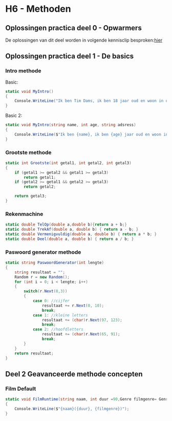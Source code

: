 # H6 - Methoden

## Oplossingen practica deel 0 - Opwarmers

De oplossingen van dit deel worden in volgende kennisclip besproken:[hier](https://ap.cloud.panopto.eu/Panopto/Pages/Viewer.aspx?id=7d5b4399-8c6c-4207-8e4d-a9af00b4ac58)

## Oplossingen practica deel 1 - De basics

### Intro methode

Basic:

```csharp
static void MyIntro()
{
    Console.WriteLine("Ik ben Tim Dams, ik ben 18 jaar oud en woon in de Lambrisseringsstraat 666");
}
```

Basic 2:

```csharp
static void MyIntro(string name, int age, string adsress)
{
    Console.WriteLine($"Ik ben {name}, ik ben {age} jaar oud en woon in de {address}");
}
```

### Grootste methode

```csharp
static int Grootste(int getal1, int getal2, int getal3)
{
    if (getal1 >= getal2 && getal1 >= getal3)
        return getal1;
    if (getal2 >= getal1 && getal2 >= getal3)
        return getal2;

    return getal3;
}
```

### Rekenmachine

```csharp
static double TelOp(double a,double b){return a + b;}
static double TrekAf(double a, double b) { return a - b; }
static double Vermenigvuldig(double a, double b) { return a * b; }
static double Deel(double a, double b) { return a / b; }
```

### Paswoord generator methode

```csharp
static string PaswoordGenerator(int lengte)
{
    string resultaat = "";
    Random r = new Random();
    for (int i = 0; i < lengte; i++)
    {
        switch(r.Next(0,3))
        {
            case 0: //cijfer
                resultaat += r.Next(0, 10);
                break;
            case 1: //kleine letters
                resultaat += (char)r.Next(97, 123);
                break;
            case 2: //hoofdletters
                resultaat += (char)r.Next(65, 91);
                break;
        }
    }
    return resultaat;
}
```

## Deel 2 Geavanceerde methode concepten

### Film Default

```csharp
static void FilmRuntime(string naam, int duur =90,Genre filmgenre= Genre.Onbekend )
{
    Console.WriteLine($"{naam}({duur}, {filmgenre})");
}
```

